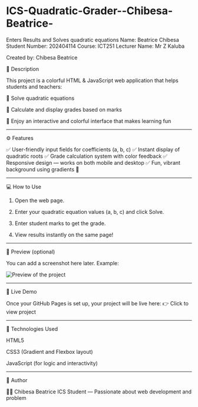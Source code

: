 # ICS-Quadratic-Grader--Chibesa-Beatrice-
Enters Results and Solves quadratic equations 
Name: Beatrice Chibesa
Student Number: 202404114
Course: lCT251 
Lecturer Name: Mr Z Kaluba


Created by: Chibesa Beatrice

🌈 Description

This project is a colorful HTML & JavaScript web application that helps students and teachers:

🧮 Solve quadratic equations

🏫 Calculate and display grades based on marks

🎨 Enjoy an interactive and colorful interface that makes learning fun



---

⚙️ Features

✅ User-friendly input fields for coefficients (a, b, c)
✅ Instant display of quadratic roots
✅ Grade calculation system with color feedback
✅ Responsive design — works on both mobile and desktop
✅ Fun, vibrant background using gradients 🌈


---

💻 How to Use

1. Open the web page.


2. Enter your quadratic equation values (a, b, c) and click Solve.


3. Enter student marks to get the grade.


4. View results instantly on the same page!




---

📸 Preview (optional)

You can add a screenshot here later. Example:

![Preview of the project](screenshot.png)


---

🚀 Live Demo

Once your GitHub Pages is set up, your project will be live here:
👉 Click to view project


---

🧠 Technologies Used

HTML5

CSS3 (Gradient and Flexbox layout)

JavaScript (for logic and interactivity)



---

💬 Author

👩‍💻 Chibesa Beatrice
ICS Student — Passionate about web development and problem
